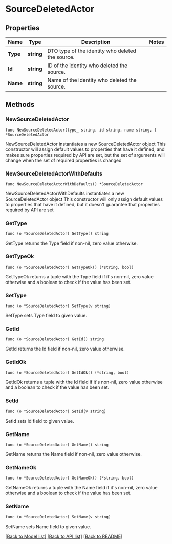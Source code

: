 # SourceDeletedActor

## Properties

Name | Type | Description | Notes
------------ | ------------- | ------------- | -------------
**Type** | **string** | DTO type of the identity who deleted the source. | 
**Id** | **string** | ID of the identity who deleted the source. | 
**Name** | **string** | Name of the identity who deleted the source. | 

## Methods

### NewSourceDeletedActor

`func NewSourceDeletedActor(type_ string, id string, name string, ) *SourceDeletedActor`

NewSourceDeletedActor instantiates a new SourceDeletedActor object
This constructor will assign default values to properties that have it defined,
and makes sure properties required by API are set, but the set of arguments
will change when the set of required properties is changed

### NewSourceDeletedActorWithDefaults

`func NewSourceDeletedActorWithDefaults() *SourceDeletedActor`

NewSourceDeletedActorWithDefaults instantiates a new SourceDeletedActor object
This constructor will only assign default values to properties that have it defined,
but it doesn't guarantee that properties required by API are set

### GetType

`func (o *SourceDeletedActor) GetType() string`

GetType returns the Type field if non-nil, zero value otherwise.

### GetTypeOk

`func (o *SourceDeletedActor) GetTypeOk() (*string, bool)`

GetTypeOk returns a tuple with the Type field if it's non-nil, zero value otherwise
and a boolean to check if the value has been set.

### SetType

`func (o *SourceDeletedActor) SetType(v string)`

SetType sets Type field to given value.


### GetId

`func (o *SourceDeletedActor) GetId() string`

GetId returns the Id field if non-nil, zero value otherwise.

### GetIdOk

`func (o *SourceDeletedActor) GetIdOk() (*string, bool)`

GetIdOk returns a tuple with the Id field if it's non-nil, zero value otherwise
and a boolean to check if the value has been set.

### SetId

`func (o *SourceDeletedActor) SetId(v string)`

SetId sets Id field to given value.


### GetName

`func (o *SourceDeletedActor) GetName() string`

GetName returns the Name field if non-nil, zero value otherwise.

### GetNameOk

`func (o *SourceDeletedActor) GetNameOk() (*string, bool)`

GetNameOk returns a tuple with the Name field if it's non-nil, zero value otherwise
and a boolean to check if the value has been set.

### SetName

`func (o *SourceDeletedActor) SetName(v string)`

SetName sets Name field to given value.



[[Back to Model list]](../README.md#documentation-for-models) [[Back to API list]](../README.md#documentation-for-api-endpoints) [[Back to README]](../README.md)


